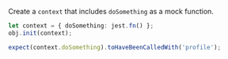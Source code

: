 Create a `context` that includes `doSomething` as a mock function.

```ts
let context = { doSomething: jest.fn() };
obj.init(context);

expect(context.doSomething).toHaveBeenCalledWith('profile');
```
